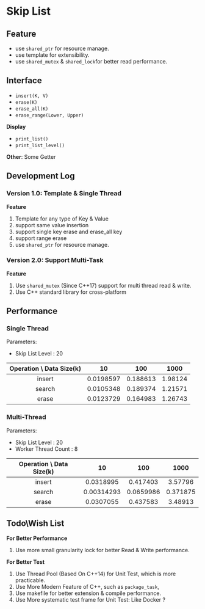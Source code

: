 # Skip List

## Feature

* use `shared_ptr` for resource manage.
* use template for extensibility.
* use `shared_mutex` & `shared_lock`for better read performance.

## Interface

* `insert(K, V)`
* `erase(K)`
* `erase_all(K)`
* `erase_range(Lower, Upper)`

**Display**

* `print_list()`
* `print_list_level()`

**Other**: Some Getter



## Development Log

### Version 1.0: Template & Single Thread

**Feature**

1. Template for any type of Key & Value 
2. support same value insertion
3. support single key erase and erase_all key
4. support range erase
5. use `shared_ptr` for resource manage. 



### Version 2.0: Support Multi-Task

**Feature**

1.  Use `shared_mutex` (Since C++17) support for multi thread read & write.
2.  Use C++ standard library for cross-platform



## Performance
### Single Thread

Parameters: 
* Skip List Level : 20


| Operation \ Data Size(k) |    10     |   100    |  1000   |
| :----------------------: | :-------: | :------: | :-----: |
|          insert          | 0.0198597 | 0.188613 | 1.98124 |
|          search          | 0.0105348 | 0.189374 | 1.21571 |
|          erase           | 0.0123729 | 0.164983 | 1.26743 |




### Multi-Thread

Parameters: 

* Skip List Level : 20
* Worker Thread Count : 8

| Operation \ Data Size(k) |     10     |    100    |   1000   |
| :----------------------: | :--------: | :-------: | :------: |
|          insert          | 0.0318995  | 0.417403  | 3.57796  |
|          search          | 0.00314293 | 0.0659986 | 0.371875 |
|          erase           | 0.0307055  | 0.437583  | 3.48913  |



## Todo\Wish List

**For Better Performance**

1. Use more small granularity lock for better Read & Write performance.



**For Better Test**

1. Use Thread Pool (Based On C++14) for Unit Test, which is more practicable.
2. Use More Modern Feature of C++, such as `package_task`, 
4. Use makefile for better extension & compile performance.
5. Use More systematic test frame for Unit Test: Like Docker ?  
